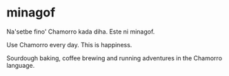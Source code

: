 # minagof
Na'setbe fino' Chamorro kada diha. Este ni minagof.

Use Chamorro every day.  This is happiness.

Sourdough baking, coffee brewing and running adventures in the Chamorro language.
